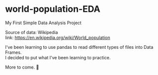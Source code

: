 # world-population-EDA
My First Simple Data Analysis Project

Source of data: Wikipedia<br/>
link: https://en.wikipedia.org/wiki/World_population

I've been learning to use pandas to read different types of files into Data Frames.<br/>
I decided to put what I've been learning to practice. 

More to come.  💯 

